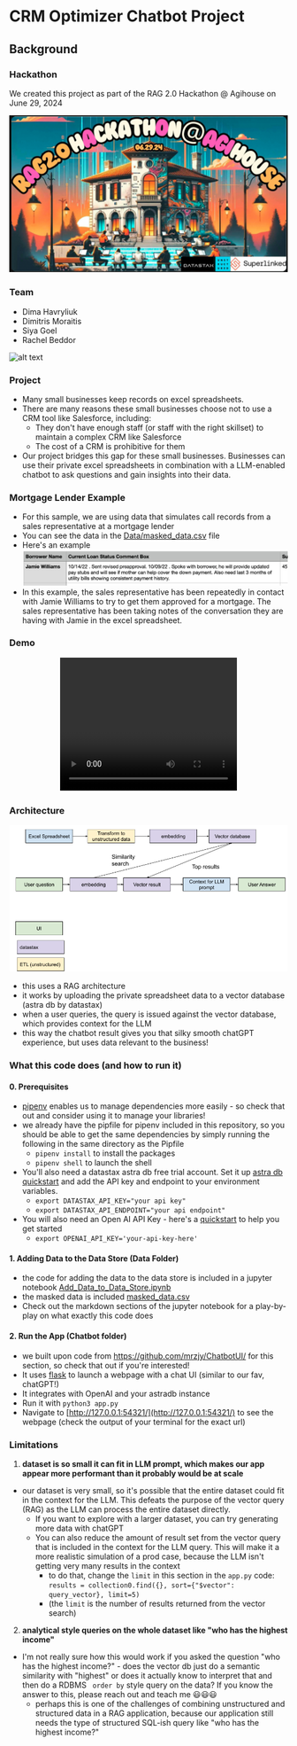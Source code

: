 # CRM Optimizer Chatbot Project

## Background 

### Hackathon
We created this project as part of the RAG 2.0 Hackathon @ Agihouse on June 29, 2024 

![alt text](img/image.png)

### Team 
- Dima Havryliuk 
- Dimitris Moraitis
- Siya Goel 
- Rachel Beddor 


<img src="img/image-1.png" alt="alt text" width="300">


### Project
- Many small businesses keep records on excel spreadsheets. 
- There are many reasons these small businesses choose not to use a CRM tool like Salesforce, including: 
    - They don't have enough staff (or staff with the right skillset) to maintain a complex CRM like Salesforce
    - The cost of a CRM is prohibitive for them 
- Our project bridges this gap for these small businesses. Businesses can use their private excel spreadsheets in combination with a LLM-enabled chatbot to ask questions and gain insights into their data. 

### Mortgage Lender Example 
- For this sample, we are using data that simulates call records from a sales representative at a mortgage lender
- You can see the data in the [Data/masked_data.csv](Data/masked_data.csv) file 
- Here's an example ![alt text](image.png)
- In this example, the sales representative has been repeatedly in contact with Jamie Williams to try to get them approved for a mortgage. The sales representative has been taking notes of the conversation they are having with Jamie in the excel spreadsheet. 

### Demo 
<div style="text-align: center;">
    <video width="320" height="240" controls>
        <source src="img/demo.mp4" type="video/mp4">
        Your browser does not support the video tag.
    </video>
</div>

### Architecture 
![alt text](img/image-2.png)

- this uses a RAG architecture
- it works by uploading the private spreadsheet data to a vector database (astra db by datastax)
- when a user queries, the query is issued against the vector database, which provides context for the LLM
- this way the chatbot result gives you that silky smooth chatGPT experience, but uses data relevant to the business! 


### What this code does (and how to run it)
#### 0. Prerequisites 
- [pipenv](https://pipenv.pypa.io/en/latest/) enables us to manage dependencies more easily - so check that out and consider using it to manage your libraries! 
- we already have the pipfile for pipenv included in this repository, so you should be able to get the same dependencies by simply running the following in the same directory as the Pipfile 
    - `pipenv install` to install the packages
    - `pipenv shell` to launch the shell 
- You'll also need a datastax astra db free trial account. Set it up [astra db quickstart](https://docs.datastax.com/en/astra-db-serverless/get-started/quickstart.html) and add the API key and endpoint to your environment variables. 
    - `export DATASTAX_API_KEY="your api key"`
    - `export DATASTAX_API_ENDPOINT="your api endpoint"` 
- You will also need an Open AI API Key - here's a [quickstart](https://platform.openai.com/docs/quickstart) to help you get started
    - `export OPENAI_API_KEY='your-api-key-here'`

#### 1. Adding Data to the Data Store (Data Folder)
- the code for adding the data to the data store is included in a jupyter notebook [Add_Data_to_Data_Store.ipynb](Data/Add_Data_to_Data_Store.ipynb)
- the masked data is included [masked_data.csv](Data/masked_data.csv)
- Check out the markdown sections of the jupyter notebook for a play-by-play on what exactly this code does

#### 2. Run the App (Chatbot folder)
- we built upon code from https://github.com/mrzjy/ChatbotUI/ for this section, so check that out if you're interested!
- It uses [flask](https://flask.palletsprojects.com/en/3.0.x/) to launch a webpage with a chat UI (similar to our fav, chatGPT!)
- It integrates with OpenAI and your astradb instance 
- Run it with `python3 app.py` 
- Navigate to [http://127.0.0.1:54321/](http://127.0.0.1:54321/) to see the webpage (check the output of your terminal for the exact url)


### Limitations 
1. **dataset is so small it can fit in LLM prompt, which makes our app appear more performant than it probably would be at scale**
-  our dataset is very small, so it's possible that the entire dataset could fit in the context for the LLM. This defeats the purpose of the vector query (RAG) as the LLM can process the entire dataset directly. 
    - If you want to explore with a larger dataset, you can try generating more data with chatGPT  
    - You can also reduce the amount of result set from the vector query that is included in the context for the LLM query. This will make it a more realistic simulation of a prod case, because the LLM isn't getting very many results in the context 
        - to do that, change the `limit` in this section in the `app.py` code:     `results = collection0.find({}, sort={"$vector": query_vector}, limit=5)` 
        - (the `limit` is the number of results returned from the vector search)
    
2. **analytical style queries on the whole dataset like "who has the highest income"** 
- I'm not really sure how this would work if you asked the question "who has the highest income?" - does the vector db just do a semantic similarity with "highest" or does it actually know to interpret that and then do a RDBMS ` order by` style query on the data? If you know the answer to this, please reach out and teach me 😃😃😃
    - perhaps this is one of the challenges of combining unstructured and structured data in a RAG application, because our application still needs the type of structured SQL-ish query like "who has the highest income?" 

